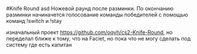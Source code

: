 #Knife Round
asd
Ножевой раунд после разминки. По окончанию разминки начиначется голосование команды победителей с помощью команд !switch и !stay

изначальный проект https://github.com/oqyh/cs2-Knife-Round, но переделал ближе к тому, что на Faciet, но пока что не могу сделать под систему где есть капитан
